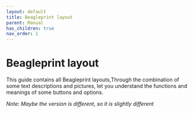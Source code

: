 ```yaml
---
layout: default
title: Beagleprint layout
parent: Manual
has_children: true
nav_order: 1
---
```


# Beagleprint layout

This guide contains all Beagleprint layouts,Through the combination of some text descriptions and pictures, let you understand the functions and meanings of some buttons and options.

_Note: Maybe the version is different, so it is slightly different_

